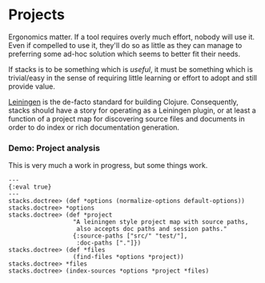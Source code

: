 # Projects

Ergonomics matter.
If a tool requires overly much effort, nobody will use it.
Even if compelled to use it, they'll do so as little as they can manage to preferring some ad-hoc solution which seems to better fit their needs.

If stacks is to be something which is _useful_, it must be something which is trivial/easy in the sense of requiring little learning or effort to adopt and still provide value.

[Leiningen](https://github.com/technomancy/leiningen) is the de-facto standard for building Clojure.
Consequently, stacks should have a story for operating as a Leiningen plugin, or at least a function of a project map for discovering source files and documents in order to do index or rich documentation generation.

### Demo: Project analysis

This is very much a work in progress, but some things work.

```clj+session {render=true}
---
{:eval true}
---
stacks.doctree> (def *options (normalize-options default-options))
stacks.doctree> *options
stacks.doctree> (def *project
                  "A leiningen style project map with source paths,
                   also accepts doc paths and session paths."
                  {:source-paths ["src/" "test/"],
                   :doc-paths ["."]})
stacks.doctree> (def *files
                  (find-files *options *project))
stacks.doctree> *files
stacks.doctree> (index-sources *options *project *files)
```
